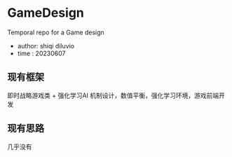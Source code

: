 # GameDesign
Temporal repo for a Game design 

- author: shiqi diluvio 
- time : 20230607



## 现有框架

即时战略游戏类 + 强化学习AI 
  机制设计，数值平衡，强化学习环境，游戏前端开发
  
## 现有思路
几乎没有
